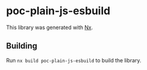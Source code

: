 # poc-plain-js-esbuild

This library was generated with [Nx](https://nx.dev).

## Building

Run `nx build poc-plain-js-esbuild` to build the library.
